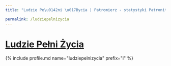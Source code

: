 ```yaml
---
title: "Ludzie Pe\u0142ni \u017Bycia | Patromierz - statystyki Patronite.pl"

permalink: /ludziepelnizycia
---
```


# [Ludzie Pełni Życia](https://patronite.pl/ludziepelnizycia)

{% include profile.md name="ludziepelnizycia" prefix="l" %}
